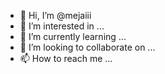 - 👋 Hi, I’m @mejaiii
- 👀 I’m interested in ...
- 🌱 I’m currently learning ...
- 💞️ I’m looking to collaborate on ...
- 📫 How to reach me ...

<!---
mejaiii/mejaiii is a ✨ special ✨ repository because its `README.md` (this file) appears on your GitHub profile.
You can click the Preview link to take a look at your changes.
--->
